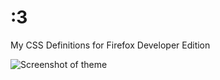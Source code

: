 # :3
My CSS Definitions for Firefox Developer Edition

![Screenshot of theme](https://i.imgur.com/jb0re6A.png)

